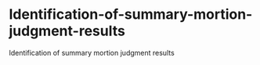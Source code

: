 # Identification-of-summary-mortion-judgment-results
Identification of summary mortion judgment results
